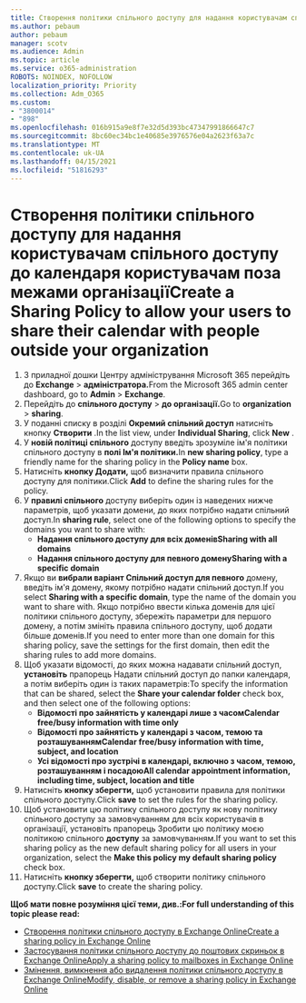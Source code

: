 ```yaml
---
title: Створення політики спільного доступу для надання користувачам спільного доступу до календаря користувачам поза межами організації
ms.author: pebaum
author: pebaum
manager: scotv
ms.audience: Admin
ms.topic: article
ms.service: o365-administration
ROBOTS: NOINDEX, NOFOLLOW
localization_priority: Priority
ms.collection: Adm_O365
ms.custom:
- "3800014"
- "898"
ms.openlocfilehash: 016b915a9e8f7e32d5d393bc47347991866647c7
ms.sourcegitcommit: 8bc60ec34bc1e40685e3976576e04a2623f63a7c
ms.translationtype: MT
ms.contentlocale: uk-UA
ms.lasthandoff: 04/15/2021
ms.locfileid: "51816293"
---
```

# <a name="create-a-sharing-policy-to-allow-your-users-to-share-their-calendar-with-people-outside-your-organization"></a><span data-ttu-id="78fe1-102">Створення політики спільного доступу для надання користувачам спільного доступу до календаря користувачам поза межами організації</span><span class="sxs-lookup"><span data-stu-id="78fe1-102">Create a Sharing Policy to allow your users to share their calendar with people outside your organization</span></span>

1. <span data-ttu-id="78fe1-103">З приладної дошки Центру адміністрування Microsoft 365 перейдіть до **Exchange**  >  **адміністратора.**</span><span class="sxs-lookup"><span data-stu-id="78fe1-103">From the Microsoft 365 admin center dashboard, go to **Admin** > **Exchange**.</span></span>
2. <span data-ttu-id="78fe1-104">Перейдіть до **спільного доступу**  >  **до організації.**</span><span class="sxs-lookup"><span data-stu-id="78fe1-104">Go to **organization** > **sharing**.</span></span>
3. <span data-ttu-id="78fe1-105">У поданні списку в розділі **Окремий спільний доступ** натисніть кнопку **Створити** .</span><span class="sxs-lookup"><span data-stu-id="78fe1-105">In the list view, under **Individual Sharing**, click **New** .</span></span>
4. <span data-ttu-id="78fe1-106">У **новій політиці спільного** доступу введіть зрозуміле ім'я політики спільного доступу в **полі Ім'я політики.**</span><span class="sxs-lookup"><span data-stu-id="78fe1-106">In **new sharing policy**, type a friendly name for the sharing policy in the **Policy name** box.</span></span>
5. <span data-ttu-id="78fe1-107">Натисніть **кнопку Додати,**  щоб визначити правила спільного доступу для політики.</span><span class="sxs-lookup"><span data-stu-id="78fe1-107">Click **Add**  to define the sharing rules for the policy.</span></span>
6. <span data-ttu-id="78fe1-108">У **правилі спільного** доступу виберіть один із наведених нижче параметрів, щоб указати домени, до яких потрібно надати спільний доступ.</span><span class="sxs-lookup"><span data-stu-id="78fe1-108">In **sharing rule**, select one of the following options to specify the domains you want to share with:</span></span>
    - <span data-ttu-id="78fe1-109">**Надання спільного доступу для всіх доменів**</span><span class="sxs-lookup"><span data-stu-id="78fe1-109">**Sharing with all domains**</span></span>
    - <span data-ttu-id="78fe1-110">**Надання спільного доступу для певного домену**</span><span class="sxs-lookup"><span data-stu-id="78fe1-110">**Sharing with a specific domain**</span></span>
8. <span data-ttu-id="78fe1-111">Якщо ви **вибрали варіант Спільний доступ для певного** домену, введіть ім'я домену, якому потрібно надати спільний доступ.</span><span class="sxs-lookup"><span data-stu-id="78fe1-111">If you select **Sharing with a specific domain**, type the name of the domain you want to share with.</span></span> <span data-ttu-id="78fe1-112">Якщо потрібно ввести кілька доменів для цієї політики спільного доступу, збережіть параметри для першого домену, а потім змініть правила спільного доступу, щоб додати більше доменів.</span><span class="sxs-lookup"><span data-stu-id="78fe1-112">If you need to enter more than one domain for this sharing policy, save the settings for the first domain, then edit the sharing rules to add more domains.</span></span>
9. <span data-ttu-id="78fe1-113">Щоб указати відомості, до яких можна надавати спільний доступ, **установіть** прапорець Надати спільний доступ до папки календаря, а потім виберіть один із таких параметрів:</span><span class="sxs-lookup"><span data-stu-id="78fe1-113">To specify the information that can be shared, select the **Share your calendar folder** check box, and then select one of the following options:</span></span>
    - <span data-ttu-id="78fe1-114">**Відомості про зайнятість у календарі лише з часом**</span><span class="sxs-lookup"><span data-stu-id="78fe1-114">**Calendar free/busy information with time only**</span></span>
    - <span data-ttu-id="78fe1-115">**Відомості про зайнятість у календарі з часом, темою та розташуванням**</span><span class="sxs-lookup"><span data-stu-id="78fe1-115">**Calendar free/busy information with time, subject, and location**</span></span>
    - <span data-ttu-id="78fe1-116">**Усі відомості про зустрічі в календарі, включно з часом, темою, розташуванням і посадою**</span><span class="sxs-lookup"><span data-stu-id="78fe1-116">**All calendar appointment information, including time, subject, location and title**</span></span>
11. <span data-ttu-id="78fe1-117">Натисніть **кнопку зберегти,** щоб установити правила для політики спільного доступу.</span><span class="sxs-lookup"><span data-stu-id="78fe1-117">Click **save** to set the rules for the sharing policy.</span></span>
12. <span data-ttu-id="78fe1-118">Щоб установити цю політику спільного доступу як нову політику спільного доступу за замовчуванням для всіх користувачів в організації, установіть прапорець Зробити цю політику моєю політикою спільного **доступу** за замовчуванням.</span><span class="sxs-lookup"><span data-stu-id="78fe1-118">If you want to set this sharing policy as the new default sharing policy for all users in your organization, select the **Make this policy my default sharing policy** check box.</span></span>
13. <span data-ttu-id="78fe1-119">Натисніть **кнопку зберегти,** щоб створити політику спільного доступу.</span><span class="sxs-lookup"><span data-stu-id="78fe1-119">Click **save** to create the sharing policy.</span></span>  

<span data-ttu-id="78fe1-120">**Щоб мати повне розуміння цієї теми, див.:**</span><span class="sxs-lookup"><span data-stu-id="78fe1-120">**For full understanding of this topic please read:**</span></span>

- [<span data-ttu-id="78fe1-121">Створення політики спільного доступу в Exchange Online</span><span class="sxs-lookup"><span data-stu-id="78fe1-121">Create a sharing policy in Exchange Online</span></span>](https://docs.microsoft.com/exchange/sharing/sharing-policies/create-a-sharing-policy)
- [<span data-ttu-id="78fe1-122">Застосування політики спільного доступу до поштових скриньок в Exchange Online</span><span class="sxs-lookup"><span data-stu-id="78fe1-122">Apply a sharing policy to mailboxes in Exchange Online</span></span>](https://docs.microsoft.com/exchange/sharing/sharing-policies/apply-a-sharing-policy)
- [<span data-ttu-id="78fe1-123">Змінення, вимкнення або видалення політики спільного доступу в Exchange Online</span><span class="sxs-lookup"><span data-stu-id="78fe1-123">Modify, disable, or remove a sharing policy in Exchange Online</span></span>](https://docs.microsoft.com/exchange/sharing/sharing-policies/modify-a-sharing-policy)